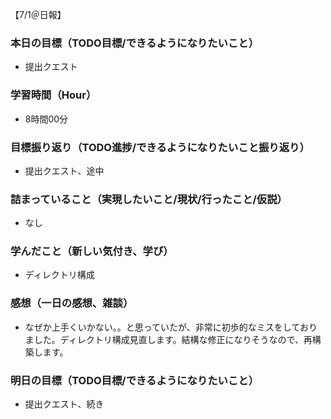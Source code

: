 【7/1＠日報】
### 本日の目標（TODO目標/できるようになりたいこと）
- 提出クエスト
### 学習時間（Hour）
- 8時間00分
### 目標振り返り（TODO進捗/できるようになりたいこと振り返り）
- 提出クエスト、途中
### 詰まっていること（実現したいこと/現状/行ったこと/仮説）
- なし
### 学んだこと（新しい気付き、学び）
- ディレクトリ構成
### 感想（一日の感想、雑談）
- なぜか上手くいかない。。と思っていたが、非常に初歩的なミスをしておりました。ディレクトリ構成見直します。結構な修正になりそうなので、再構築します。
### 明日の目標（TODO目標/できるようになりたいこと）
- 提出クエスト、続き
